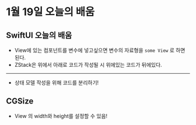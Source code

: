 # 1월 19일 오늘의 배움

## SwiftUI 오늘의 배움
- View에 있는 컴포넌트를 변수에 넣고싶으면 변수의 자료형을 `some View` 로 하면 된다.
- ZStack은 위에서 아래로 코드가 작성될 시 위에있는 코드가 뒤에있다.

---

- 상태 모델 작성을 위해 코드를 분리하기!

## CGSize

- View 의 width와 height를 설정할 수 있음!